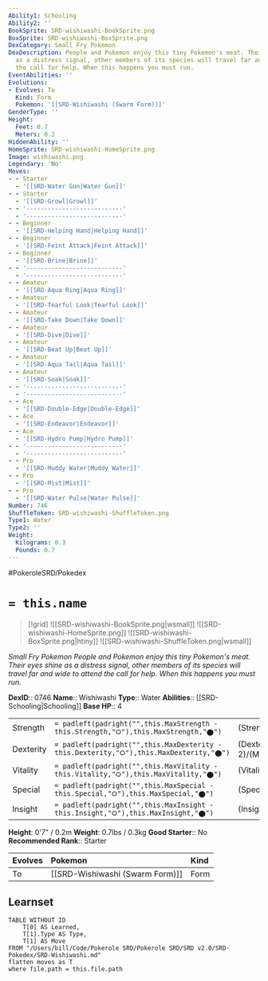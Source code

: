 ```yaml
---
Ability1: Schooling
Ability2: ''
BookSprite: SRD-wishiwashi-BookSprite.png
BoxSprite: SRD-wishiwashi-BoxSprite.png
DexCategory: Small Fry Pokemon
DexDescription: People and Pokemon enjoy this tiny Pokemon's meat. Their eyes shine
  as a distress signal, other members of its species will travel far and wide to attend
  the call for help. When this happens you must run.
EventAbilities: ''
Evolutions:
- Evolves: To
  Kind: Form
  Pokemon: '[[SRD-Wishiwashi (Swarm Form)]]'
GenderType: ''
Height:
  Feet: 0.7
  Meters: 0.2
HiddenAbility: ''
HomeSprite: SRD-wishiwashi-HomeSprite.png
Image: wishiwashi.png
Legendary: 'No'
Moves:
- - Starter
  - '[[SRD-Water Gun|Water Gun]]'
- - Starter
  - '[[SRD-Growl|Growl]]'
- - '---------------------------'
  - '---------------------------'
- - Beginner
  - '[[SRD-Helping Hand|Helping Hand]]'
- - Beginner
  - '[[SRD-Feint Attack|Feint Attack]]'
- - Beginner
  - '[[SRD-Brine|Brine]]'
- - '---------------------------'
  - '---------------------------'
- - Amateur
  - '[[SRD-Aqua Ring|Aqua Ring]]'
- - Amateur
  - '[[SRD-Tearful Look|Tearful Look]]'
- - Amateur
  - '[[SRD-Take Down|Take Down]]'
- - Amateur
  - '[[SRD-Dive|Dive]]'
- - Amateur
  - '[[SRD-Beat Up|Beat Up]]'
- - Amateur
  - '[[SRD-Aqua Tail|Aqua Tail]]'
- - Amateur
  - '[[SRD-Soak|Soak]]'
- - '---------------------------'
  - '---------------------------'
- - Ace
  - '[[SRD-Double-Edge|Double-Edge]]'
- - Ace
  - '[[SRD-Endeavor|Endeavor]]'
- - Ace
  - '[[SRD-Hydro Pump|Hydro Pump]]'
- - '---------------------------'
  - '---------------------------'
- - Pro
  - '[[SRD-Muddy Water|Muddy Water]]'
- - Pro
  - '[[SRD-Mist|Mist]]'
- - Pro
  - '[[SRD-Water Pulse|Water Pulse]]'
Number: 746
ShuffleToken: SRD-wishiwashi-ShuffleToken.png
Type1: Water
Type2: ''
Weight:
  Kilograms: 0.3
  Pounds: 0.7
---
```


#PokeroleSRD/Pokedex

# `= this.name`

> [!grid]
> ![[SRD-wishiwashi-BookSprite.png|wsmall]]
> ![[SRD-wishiwashi-HomeSprite.png]]
> ![[SRD-wishiwashi-BoxSprite.png|htiny]]
> ![[SRD-wishiwashi-ShuffleToken.png|wsmall]]


*Small Fry Pokemon*
*People and Pokemon enjoy this tiny Pokemon's meat. Their eyes shine as a distress signal, other members of its species will travel far and wide to attend the call for help. When this happens you must run.*

**DexID**:: 0746
**Name**:: Wishiwashi
**Type**:: Water
**Abilities**:: [[SRD-Schooling|Schooling]]
**Base HP**:: 4

|           |                                                                                        |                                          |
| --------- | -------------------------------------------------------------------------------------- | ---------------------------------------- |
| Strength  | `= padleft(padright("",this.MaxStrength - this.Strength,"⭘"),this.MaxStrength,"⬤")`    | (Strength::1)/(MaxStrength::3)   |
| Dexterity | `= padleft(padright("",this.MaxDexterity - this.Dexterity,"⭘"),this.MaxDexterity,"⬤")` | (Dexterity:: 2)/(MaxDexterity::4) |
| Vitality  | `= padleft(padright("",this.MaxVitality - this.Vitality,"⭘"),this.MaxVitality,"⬤")`    | (Vitality::1)/(MaxVitality::3)   |
| Special   | `= padleft(padright("",this.MaxSpecial - this.Special,"⭘"),this.MaxSpecial,"⬤")`       | (Special::1)/(MaxSpecial::3)     |
| Insight   | `= padleft(padright("",this.MaxInsight - this.Insight,"⭘"),this.MaxInsight,"⬤")`       | (Insight::1)/(MaxInsight::3)     |

**Height**: 0'7" / 0.2m
**Weight**: 0.7lbs / 0.3kg
**Good Starter**:: No
**Recommended Rank**:: Starter

| Evolves   | Pokemon                         | Kind   |
|:----------|:--------------------------------|:-------|
| To        | [[SRD-Wishiwashi (Swarm Form)]] | Form   |

## Learnset

```dataview
TABLE WITHOUT ID
    T[0] AS Learned,
    T[1].Type AS Type,
    T[1] AS Move
FROM "/Users/bill/Code/Pokerole SRD/Pokerole SRD/SRD v2.0/SRD-Pokedex/SRD-Wishiwashi.md"
flatten moves as T
where file.path = this.file.path
```
